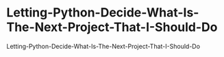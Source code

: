 # Letting-Python-Decide-What-Is-The-Next-Project-That-I-Should-Do
Letting-Python-Decide-What-Is-The-Next-Project-That-I-Should-Do
